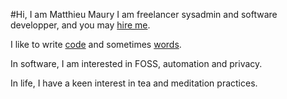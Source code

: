 #Hi, I am Matthieu Maury
I am freelancer sysadmin and software developper, and you may [hire me](#).

I like to write [code](https://github.com/Mayeu) and sometimes [words](/blog).

In software, I am interested in FOSS, automation and privacy.

In life, I have a keen interest in tea and meditation practices.
